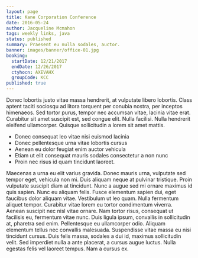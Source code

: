 ```yaml
---
layout: page
title: Kane Corporation Conference
date: 2016-05-24
author: Jacqueline Mcmahon
tags: weekly links, java
status: published
summary: Praesent eu nulla sodales, auctor.
banner: images/banner/office-01.jpg
booking:
  startDate: 12/21/2017
  endDate: 12/26/2017
  ctyhocn: AXEVAHX
  groupCode: KCC
published: true
---
```

Donec lobortis justo vitae massa hendrerit, at vulputate libero lobortis. Class aptent taciti sociosqu ad litora torquent per conubia nostra, per inceptos himenaeos. Sed tortor purus, tempor nec accumsan vitae, lacinia vitae erat. Curabitur sit amet suscipit est, sed congue elit. Nulla facilisi. Nulla hendrerit eleifend ullamcorper. Quisque sollicitudin a lorem sit amet mattis.

* Donec consequat leo vitae nisi euismod lacinia
* Donec pellentesque urna vitae lobortis cursus
* Aenean eu dolor feugiat enim auctor vehicula
* Etiam ut elit consequat mauris sodales consectetur a non nunc
* Proin nec risus id quam tincidunt laoreet.

Maecenas a urna eu elit varius gravida. Donec mauris urna, vulputate sed tempor eget, vehicula non mi. Duis aliquam neque at pulvinar tristique. Proin vulputate suscipit diam at tincidunt. Nunc a augue sed mi ornare maximus id quis sapien. Nunc eu aliquam felis. Fusce elementum sapien dui, eget faucibus dolor aliquam vitae. Vestibulum ut leo quam. Nulla fermentum aliquet tempor. Curabitur vitae lorem eu tortor condimentum viverra. Aenean suscipit nec nisl vitae ornare. Nam tortor risus, consequat ut facilisis eu, fermentum vitae nunc.
Duis ligula ipsum, convallis in sollicitudin at, pharetra sed enim. Pellentesque eu ullamcorper odio. Aliquam elementum tellus nec convallis malesuada. Suspendisse vitae massa eu nisi tincidunt cursus. Duis felis massa, sodales a dui id, maximus sollicitudin velit. Sed imperdiet nulla a ante placerat, a cursus augue luctus. Nulla egestas felis vel laoreet tempus. Nam a cursus ex.
